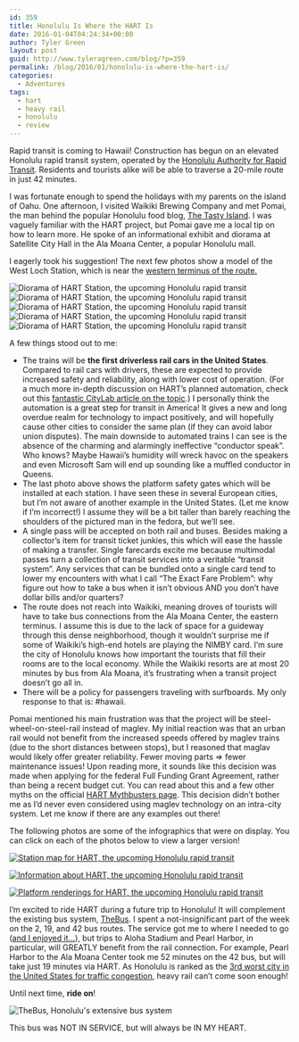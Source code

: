 ```yaml
---
id: 359
title: Honolulu Is Where the HART Is
date: 2016-01-04T04:24:34+00:00
author: Tyler Green
layout: post
guid: http://www.tyleragreen.com/blog/?p=359
permalink: /blog/2016/01/honolulu-is-where-the-hart-is/
categories:
  - Adventures
tags:
  - hart
  - heavy rail
  - honolulu
  - review
---
```

Rapid transit is coming to Hawaii! Construction has begun on an elevated Honolulu rapid transit system, operated by the <a href="http://www.honolulutransit.org/" target="_blank">Honolulu Authority for Rapid Transit</a>. Residents and tourists alike will be able to traverse a 20-mile route in just 42 minutes.

I was fortunate enough to spend the holidays with my parents on the island of Oahu. One afternoon, I visited Waikiki Brewing Company and met Pomai, the man behind the popular Honolulu food blog, <a href="http://tastyislandhawaii.com/" target="_blank">The Tasty Island</a>. I was vaguely familiar with the HART project, but Pomai gave me a local tip on how to learn more. He spoke of an informational exhibit and diorama at Satellite City Hall in the Ala Moana Center, a popular Honolulu mall.

I eagerly took his suggestion! The next few photos show a model of the West Loch Station, which is near the <a href="http://www.honolulutransit.org/rail-system-guide/interactive-route-map.aspx" target="_blank">western terminus of the route.</a>

<img class="aligncenter size-large wp-image-367" src="http://i2.wp.com/www.tyleragreen.com/blog/wp-content/uploads/2016/01/DSC_53743-1024x678.jpg?fit=676%2C448" alt="Diorama of HART Station, the upcoming Honolulu rapid transit" data-recalc-dims="1" />

<img class="aligncenter size-large wp-image-368" src="http://i2.wp.com/www.tyleragreen.com/blog/wp-content/uploads/2016/01/DSC_53753-1024x678.jpg?fit=676%2C448" alt="Diorama of HART Station, the upcoming Honolulu rapid transit" data-recalc-dims="1" />

<img class="aligncenter size-large wp-image-363" src="http://i2.wp.com/www.tyleragreen.com/blog/wp-content/uploads/2016/01/DSC_53703.jpg?resize=676%2C448" alt="Diorama of HART Station, the upcoming Honolulu rapid transit" data-recalc-dims="1" />

<img class="aligncenter size-large wp-image-362" src="http://i0.wp.com/www.tyleragreen.com/blog/wp-content/uploads/2016/01/DSC_53693-1024x678.jpg?fit=676%2C448" alt="Diorama of HART Station, the upcoming Honolulu rapid transit" data-recalc-dims="1" />

<img class="aligncenter size-large wp-image-369" src="http://i0.wp.com/www.tyleragreen.com/blog/wp-content/uploads/2016/01/DSC_53773-1024x678.jpg?fit=676%2C448" alt="Diorama of HART Station, the upcoming Honolulu rapid transit" data-recalc-dims="1" />

A few things stood out to me:

  * The trains will be **the first driverless rail cars in the United States**. Compared to rail cars with drivers, these are expected to provide increased safety and reliability, along with lower cost of operation. (For a much more in-depth discussion on HART&#8217;s planned automation, check out this <a href="http://www.citylab.com/tech/2014/09/honolulu-is-building-americas-first-fully-driverless-transit-system/380292/" target="_blank">fantastic CityLab article on the topic</a>.) I personally think the automation is a great step for transit in America! It gives a new and long overdue realm for technology to impact positively, and will hopefully cause other cities to consider the same plan (if they can avoid labor union disputes). The main downside to automated trains I can see is the absence of the charming and alarmingly ineffective &#8220;conductor speak&#8221;. Who knows? Maybe Hawaii&#8217;s humidity will wreck havoc on the speakers and even Microsoft Sam will end up sounding like a muffled conductor in Queens.
  * The last photo above shows the platform safety gates which will be installed at each station. I have seen these in several European cities, but I&#8217;m not aware of another example in the United States. (Let me know if I&#8217;m incorrect!) I assume they will be a bit taller than barely reaching the shoulders of the pictured man in the fedora, but we&#8217;ll see.
  * A single pass will be accepted on both rail and buses. Besides making a collector&#8217;s item for transit ticket junkies, this which will ease the hassle of making a transfer. Single farecards excite me because multimodal passes turn a collection of transit services into a veritable &#8220;transit system&#8221;. Any services that can be bundled onto a single card tend to lower my encounters with what I call &#8220;The Exact Fare Problem&#8221;: why figure out how to take a bus when it isn&#8217;t obvious AND you don&#8217;t have dollar bills and/or quarters?
  * The route does not reach into Waikiki, meaning droves of tourists will have to take bus connections from the Ala Moana Center, the eastern terminus. I assume this is due to the lack of space for a guideway through this dense neighborhood, though it wouldn&#8217;t surprise me if some of Waikiki&#8217;s high-end hotels are playing the NIMBY card. I&#8217;m sure the city of Honolulu knows how important the tourists that fill their rooms are to the local economy. While the Waikiki resorts are at most 20 minutes by bus from Ala Moana, it&#8217;s frustrating when a transit project doesn&#8217;t go all in.
  * There will be a policy for passengers traveling with surfboards. My only response to that is: #hawaii.

Pomai mentioned his main frustration was that the project will be steel-wheel-on-steel-rail instead of maglev. My initial reaction was that an urban rail would not benefit from the increased speeds offered by maglev trains (due to the short distances between stops), but I reasoned that maglav would likely offer greater reliability. Fewer moving parts => fewer maintenance issues! Upon reading more, it sounds like this decision was made when applying for the federal Full Funding Grant Agreement, rather than being a recent budget cut. You can read about this and a few other myths on the official <a href="http://www.honolulutransit.org/rhs/media-center/mythbusters.aspx" target="_blank">HART Mythbusters page</a>. This decision didn&#8217;t bother me as I&#8217;d never even considered using maglev technology on an intra-city system. Let me know if there are any examples out there!

The following photos are some of the infographics that were on display. You can click on each of the photos below to view a larger version!

<a href="http://i0.wp.com/www.tyleragreen.com/blog/wp-content/uploads/2016/01/DSC_53733.jpg" target="_blank"><img class="aligncenter size-large wp-image-366" src="http://i0.wp.com/www.tyleragreen.com/blog/wp-content/uploads/2016/01/DSC_53733-1024x678.jpg?fit=676%2C448" alt="Station map for HART, the upcoming Honolulu rapid transit" data-recalc-dims="1" /></a>

<a href="http://i2.wp.com/www.tyleragreen.com/blog/wp-content/uploads/2016/01/DSC_53723.jpg" target="_blank"><img class="aligncenter size-large wp-image-365" src="http://i1.wp.com/www.tyleragreen.com/blog/wp-content/uploads/2016/01/DSC_53723-678x1024.jpg?fit=676%2C1021" alt="Information about HART, the upcoming Honolulu rapid transit" data-recalc-dims="1" /></a>

<a href="http://i0.wp.com/www.tyleragreen.com/blog/wp-content/uploads/2016/01/DSC_53713.jpg" target="_blank"><img class="aligncenter size-large wp-image-364" src="http://i0.wp.com/www.tyleragreen.com/blog/wp-content/uploads/2016/01/DSC_53713-678x1024.jpg?fit=676%2C1021" alt="Platform renderings for HART, the upcoming Honolulu rapid transit" data-recalc-dims="1" /></a>

I&#8217;m excited to ride HART during a future trip to Honolulu! It will complement the existing bus system, <a href="http://www.thebus.org/" target="_blank">TheBus</a>. I spent a not-insignificant part of the week on the 2, 19, and 42 bus routes. The service got me to where I needed to go (<a href="http://www.tyleragreen.com/blog/2015/12/talkin-about-buses/" target="_blank">and I enjoyed it&#8230;</a>), but trips to Aloha Stadium and Pearl Harbor, in particular, will GREATLY benefit from the rail connection. For example, Pearl Harbor to the Ala Moana Center took me 52 minutes on the 42 bus, but will take just 19 minutes via HART. As Honolulu is ranked as the <a href="http://www.hawaiinewsnow.com/story/28681976/honolulu-traffic-ranked-third-worst-in-nation" target="_blank">3rd worst city in the United States for traffic congestion</a>, heavy rail can&#8217;t come soon enough!

Until next time, **ride on**!

<div id="attachment_360" style="width: 686px" class="wp-caption aligncenter">
  <img class="wp-image-360 size-large" src="http://i1.wp.com/www.tyleragreen.com/blog/wp-content/uploads/2016/01/2015-12-28-13.51.27-13-768x1024.jpg?fit=676%2C901" alt="TheBus, Honolulu's extensive bus system" data-recalc-dims="1" />
  
  <p class="wp-caption-text">
    This bus was NOT IN SERVICE, but will always be IN MY HEART.
  </p>
</div>
